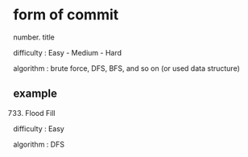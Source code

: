 # form of commit
number. title

difficulty : Easy - Medium - Hard 

algorithm : brute force, DFS, BFS, and so on (or used data structure)<br>

## example
733. Flood Fill 

difficulty : Easy

algorithm : DFS
